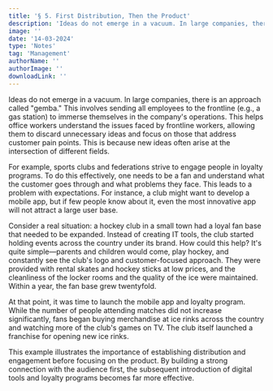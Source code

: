 ```yaml
---
title: '§ 5. First Distribution, Then the Product'
description: 'Ideas do not emerge in a vacuum. In large companies, there is an approach called "gemba.'
image: ''
date: '14-03-2024'
type: 'Notes'
tag: 'Management'
authorName: ''
authorImage: ''
downloadLink: ''
---
```


Ideas do not emerge in a vacuum. In large companies, there is an approach called "gemba." This involves sending all employees to the frontline (e.g., a gas station) to immerse themselves in the company's operations. This helps office workers understand the issues faced by frontline workers, allowing them to discard unnecessary ideas and focus on those that address customer pain points. This is because new ideas often arise at the intersection of different fields.

For example, sports clubs and federations strive to engage people in loyalty programs. To do this effectively, one needs to be a fan and understand what the customer goes through and what problems they face. This leads to a problem with expectations. For instance, a club might want to develop a mobile app, but if few people know about it, even the most innovative app will not attract a large user base.

Consider a real situation: a hockey club in a small town had a loyal fan base that needed to be expanded. Instead of creating IT tools, the club started holding events across the country under its brand. How could this help? It's quite simple—parents and children would come, play hockey, and constantly see the club's logo and customer-focused approach. They were provided with rental skates and hockey sticks at low prices, and the cleanliness of the locker rooms and the quality of the ice were maintained. Within a year, the fan base grew twentyfold.

At that point, it was time to launch the mobile app and loyalty program. While the number of people attending matches did not increase significantly, fans began buying merchandise at ice rinks across the country and watching more of the club's games on TV. The club itself launched a franchise for opening new ice rinks.

This example illustrates the importance of establishing distribution and engagement before focusing on the product. By building a strong connection with the audience first, the subsequent introduction of digital tools and loyalty programs becomes far more effective.
